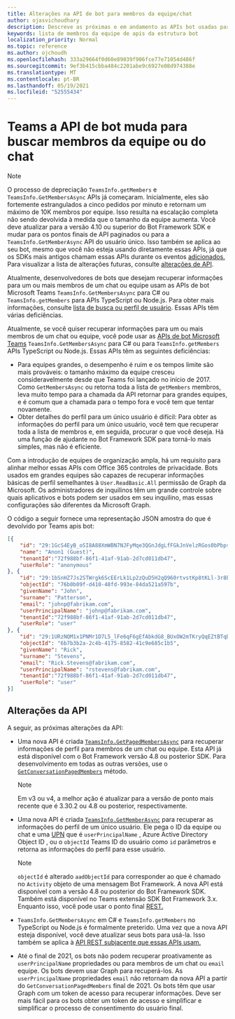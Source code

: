 ```yaml
---
title: Alterações na API de bot para membros da equipe/chat
author: ojasvichoudhary
description: Descreve as próximas e em andamento as APIs bot usadas para recuperar membros de equipes e chats
keywords: lista de membros da equipe de apis da estrutura bot
localization_priority: Normal
ms.topic: reference
ms.author: ojchoudh
ms.openlocfilehash: 333a29664f0d60e89039f906fce77e71054d486f
ms.sourcegitcommit: 9ef3b415cbba484c2201abe9c6927e08d974388e
ms.translationtype: MT
ms.contentlocale: pt-BR
ms.lasthandoff: 05/19/2021
ms.locfileid: "52555434"
---
```

# <a name="teams-bot-api-changes-to-fetch-team-or-chat-members"></a>Teams a API de bot muda para buscar membros da equipe ou do chat

>[!NOTE]
> O processo de depreciação `TeamsInfo.getMembers` e `TeamsInfo.GetMembersAsync` APIs já começaram. Inicialmente, eles são fortemente estrangulados a cinco pedidos por minuto e retornam um máximo de 10K membros por equipe. Isso resulta na escalação completa não sendo devolvida à medida que o tamanho da equipe aumenta.
> Você deve atualizar para a versão 4.10 ou superior do Bot Framework SDK e mudar para os pontos finais de API paginados ou para a `TeamsInfo.GetMemberAsync` API do usuário único. Isso também se aplica ao seu bot, mesmo que você não esteja usando diretamente essas APIs, já que os SDKs mais antigos chamam essas APIs durante os eventos [adicionados.](../bots/how-to/conversations/subscribe-to-conversation-events.md#team-members-added) Para visualizar a lista de alterações futuras, consulte [alterações de API](team-chat-member-api-changes.md#api-changes). 

Atualmente, desenvolvedores de bots que desejam recuperar informações para um ou mais membros de um chat ou equipe usam as APIs de bot Microsoft Teams `TeamsInfo.GetMembersAsync` para C# ou `TeamsInfo.getMembers` para APIs TypeScript ou Node.js. Para obter mais informações, consulte [lista de busca ou perfil de usuário](../bots/how-to/get-teams-context.md#fetch-the-roster-or-user-profile). Essas APIs têm várias deficiências.

Atualmente, se você quiser recuperar informações para um ou mais membros de um chat ou equipe, você pode usar as [APIs de bot Microsoft Teams](/microsoftteams/platform/bots/how-to/get-teams-context?tabs=dotnet#fetch-the-roster-or-user-profile) `TeamsInfo.GetMembersAsync` para C# ou para `TeamsInfo.getMembers` APIs TypeScript ou Node.js. Essas APIs têm as seguintes deficiências:

* Para equipes grandes, o desempenho é ruim e os tempos limite são mais prováveis: o tamanho máximo da equipe cresceu consideravelmente desde que Teams foi lançado no início de 2017. Como `GetMembersAsync` ou retorna toda a lista de `getMembers` membros, leva muito tempo para a chamada da API retornar para grandes equipes, e é comum que a chamada para o tempo fora e você tem que tentar novamente.
* Obter detalhes do perfil para um único usuário é difícil: Para obter as informações do perfil para um único usuário, você tem que recuperar toda a lista de membros e, em seguida, procurar o que você deseja. Há uma função de ajudante no Bot Framework SDK para torná-lo mais simples, mas não é eficiente.

Com a introdução de equipes de organização ampla, há um requisito para alinhar melhor essas APIs com Office 365 controles de privacidade. Bots usados em grandes equipes são capazes de recuperar informações básicas de perfil semelhantes à `User.ReadBasic.All` permissão de Graph da Microsoft. Os administradores de inquilinos têm um grande controle sobre quais aplicativos e bots podem ser usados em seu inquilino, mas essas configurações são diferentes da Microsoft Graph.

O código a seguir fornece uma representação JSON amostra do que é devolvido por Teams apis bot:

```json
[{
    "id": "29:1GcS4EyB_oSI8A88XmWBN7NJFyMqe3QGnJdgLfFGkJnVelzRGos0bPbpsfJjcbAD22bmKc4GMbrY2g4JDrrA8vM06X1-cHHle4zOE6U4ttcc",
    "name": "Anon1 (Guest)",
    "tenantId":"72f988bf-86f1-41af-91ab-2d7cd011db47",
    "userRole": "anonymous"
}, {
    "id": "29:1bSnHZ7Js2STWrgk6ScEErLk1Lp2zQuD5H2qQ960rtvstKp8tKLl-3r8b6DoW0QxZimuTxk_kupZ1DBMpvIQQUAZL-PNj0EORDvRZXy8kvWk",
    "objectId": "76b0b09f-d410-48fd-993e-84da521a597b",
    "givenName": "John",
    "surname": "Patterson",
    "email": "johnp@fabrikam.com",
    "userPrincipalName": "johnp@fabrikam.com",
    "tenantId":"72f988bf-86f1-41af-91ab-2d7cd011db47",
    "userRole": "user"
}, {
    "id": "29:1URzNQM1x1PNMr1D7L5_lFe6qF6gEfAbkdG8_BUxOW2mTKryQqEZtBTqDt10-MghkzjYDuUj4KG6nvg5lFAyjOLiGJ4jzhb99WrnI7XKriCs",
    "objectId": "6b7b3b2a-2c4b-4175-8582-41c9e685c1b5",
    "givenName": "Rick",
    "surname": "Stevens",
    "email": "Rick.Stevens@fabrikam.com",
    "userPrincipalName": "rstevens@fabrikam.com",
    "tenantId":"72f988bf-86f1-41af-91ab-2d7cd011db47",
    "userRole": "user"
}]
```

## <a name="api-changes"></a>Alterações da API

A seguir, as próximas alterações da API:

* Uma nova API é criada [`TeamsInfo.GetPagedMembersAsync`](/microsoftteams/platform/bots/how-to/get-teams-context?tabs=dotnet#fetch-the-roster-or-user-profile) para recuperar informações de perfil para membros de um chat ou equipe. Esta API já está disponível com o Bot Framework versão 4.8 ou posterior SDK. Para desenvolvimento em todas as outras versões, use o [`GetConversationPagedMembers`](/dotnet/api/microsoft.bot.connector.conversationsextensions.getconversationpagedmembersasync?view=botbuilder-dotnet-stable&preserve-view=true) método.

    > [!NOTE]
    > Em v3 ou v4, a melhor ação é atualizar para a versão de ponto mais recente que é 3.30.2 ou 4.8 ou posterior, respectivamente.

* Uma nova API é criada [`TeamsInfo.GetMemberAsync`](/microsoftteams/platform/bots/how-to/get-teams-context?tabs=dotnet#get-single-member-details) para recuperar as informações do perfil de um único usuário. Ele pega o ID da equipe ou chat e uma [UPN](/windows/win32/ad/naming-properties#userprincipalname) que é `userPrincipalName` , Azure Active Directory Object ID , ou o `objectId` Teams ID do usuário como `id` parâmetros e retorna as informações do perfil para esse usuário.

    > [!NOTE]
    > `objectId` é alterado `aadObjectId` para corresponder ao que é chamado no `Activity` objeto de uma mensagem Bot Framework. A nova API está disponível com a versão 4.8 ou posterior do Bot Framework SDK. Também está disponível no Teams extensão SDK Bot Framework 3.x. Enquanto isso, você pode usar o ponto final [REST.](/microsoftteams/platform/bots/how-to/get-teams-context?tabs=json#get-single-member-details)

* `TeamsInfo.GetMembersAsync` em C# e `TeamsInfo.getMembers` no TypeScript ou Node.js é formalmente preterido. Uma vez que a nova API esteja disponível, você deve atualizar seus bots para usá-la. Isso também se aplica à [API REST subjacente que essas APIs usam.](/microsoftteams/platform/bots/how-to/get-teams-context?tabs=json#tabpanel_CeZOj-G++Q_json)
* Até o final de 2021, os bots não podem recuperar proativamente as `userPrincipalName` propriedades ou para membros de um chat ou `email` equipe. Os bots devem usar Graph para recuperá-los. As `userPrincipalName` propriedades `email` não retornam da nova API a partir do `GetConversationPagedMembers` final de 2021. Os bots têm que usar Graph com um token de acesso para recuperar informações. Deve ser mais fácil para os bots obter um token de acesso e simplificar e simplificar o processo de consentimento do usuário final.

